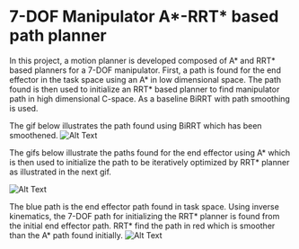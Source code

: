 # 7-DOF Manipulator A*-RRT* based path planner 

In this project, a motion planner is developed composed of A* and RRT* based planners for a 7-DOF manipulator. First, a path is found for the end effector in the task space using an A* in low dimensional space. The path found is then used to initialize an RRT* based planner to find manipulator path in high dimensional C-space. As a baseline BiRRT with path smoothing is used. 

The gif below illustrates the path found using BiRRT which has been smoothened. 
![Alt Text](https://media.giphy.com/media/qVzJpsxeNL6NegGH2y/giphy.gif)


The gifs below illustrate the paths found for the end effector using A* which is then used to initialize the path to be iteratively optimized by RRT* planner as illustrated in the next gif.

![Alt Text](https://media.giphy.com/media/16FVZg4TPePu27YHED/giphy.gif)

The blue path is the end effector path found in task space. Using inverse kinematics, the 7-DOF path for initializing the RRT* planner is found from the initial end effector path. RRT* find the path in red which is smoother than the A* path found initially.
![Alt Text](https://media.giphy.com/media/JthDcu2cWZPCSRthEh/giphy.gif)
